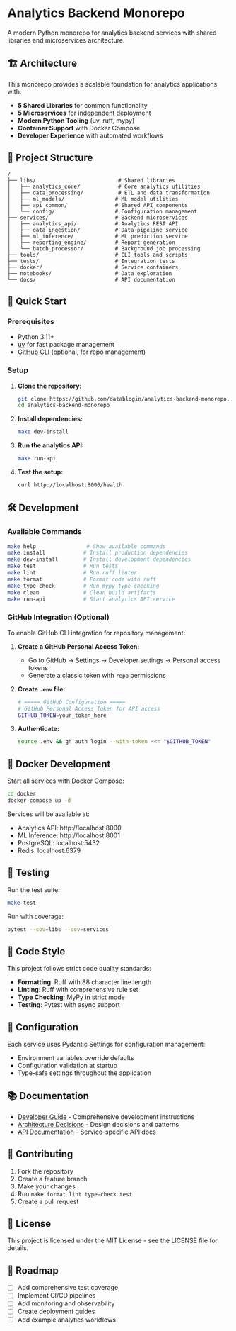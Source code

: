 # Analytics Backend Monorepo

A modern Python monorepo for analytics backend services with shared libraries and microservices architecture.

## 🏗️ Architecture

This monorepo provides a scalable foundation for analytics applications with:

- **5 Shared Libraries** for common functionality
- **5 Microservices** for independent deployment
- **Modern Python Tooling** (uv, ruff, mypy)
- **Container Support** with Docker Compose
- **Developer Experience** with automated workflows

## 📁 Project Structure

```
/
├── libs/                          # Shared libraries
│   ├── analytics_core/            # Core analytics utilities
│   ├── data_processing/           # ETL and data transformation
│   ├── ml_models/                # ML model utilities  
│   ├── api_common/               # Shared API components
│   └── config/                   # Configuration management
├── services/                     # Backend microservices
│   ├── analytics_api/            # Analytics REST API
│   ├── data_ingestion/           # Data pipeline service
│   ├── ml_inference/             # ML prediction service
│   ├── reporting_engine/         # Report generation
│   └── batch_processor/          # Background job processing
├── tools/                        # CLI tools and scripts
├── tests/                        # Integration tests
├── docker/                       # Service containers
├── notebooks/                    # Data exploration
└── docs/                         # API documentation
```

## 🚀 Quick Start

### Prerequisites

- Python 3.11+
- [uv](https://github.com/astral-sh/uv) for fast package management
- [GitHub CLI](https://cli.github.com/) (optional, for repo management)

### Setup

1. **Clone the repository:**
   ```bash
   git clone https://github.com/datablogin/analytics-backend-monorepo.git
   cd analytics-backend-monorepo
   ```

2. **Install dependencies:**
   ```bash
   make dev-install
   ```

3. **Run the analytics API:**
   ```bash
   make run-api
   ```

4. **Test the setup:**
   ```bash
   curl http://localhost:8000/health
   ```

## 🛠️ Development

### Available Commands

```bash
make help                # Show available commands
make install            # Install production dependencies
make dev-install        # Install development dependencies
make test               # Run tests
make lint               # Run ruff linter
make format             # Format code with ruff
make type-check         # Run mypy type checking
make clean              # Clean build artifacts
make run-api            # Start analytics API service
```

### GitHub Integration (Optional)

To enable GitHub CLI integration for repository management:

1. **Create a GitHub Personal Access Token:**
   - Go to GitHub → Settings → Developer settings → Personal access tokens
   - Generate a classic token with `repo` permissions

2. **Create `.env` file:**
   ```bash
   # ===== GitHub Configuration =====
   # GitHub Personal Access Token for API access
   GITHUB_TOKEN=your_token_here
   ```

3. **Authenticate:**
   ```bash
   source .env && gh auth login --with-token <<< "$GITHUB_TOKEN"
   ```

## 🐳 Docker Development

Start all services with Docker Compose:

```bash
cd docker
docker-compose up -d
```

Services will be available at:
- Analytics API: http://localhost:8000
- ML Inference: http://localhost:8001
- PostgreSQL: localhost:5432
- Redis: localhost:6379

## 🧪 Testing

Run the test suite:

```bash
make test
```

Run with coverage:

```bash
pytest --cov=libs --cov=services
```

## 📝 Code Style

This project follows strict code quality standards:

- **Formatting**: Ruff with 88 character line length
- **Linting**: Ruff with comprehensive rule set
- **Type Checking**: MyPy in strict mode
- **Testing**: Pytest with async support

## 🔧 Configuration

Each service uses Pydantic Settings for configuration management:

- Environment variables override defaults
- Configuration validation at startup
- Type-safe settings throughout the application

## 📚 Documentation

- [Developer Guide](CLAUDE.md) - Comprehensive development instructions
- [Architecture Decisions](docs/) - Design decisions and patterns
- [API Documentation](docs/api/) - Service-specific API docs

## 🤝 Contributing

1. Fork the repository
2. Create a feature branch
3. Make your changes
4. Run `make format lint type-check test`
5. Create a pull request

## 📄 License

This project is licensed under the MIT License - see the LICENSE file for details.

## 🎯 Roadmap

- [ ] Add comprehensive test coverage
- [ ] Implement CI/CD pipelines
- [ ] Add monitoring and observability
- [ ] Create deployment guides
- [ ] Add example analytics workflows